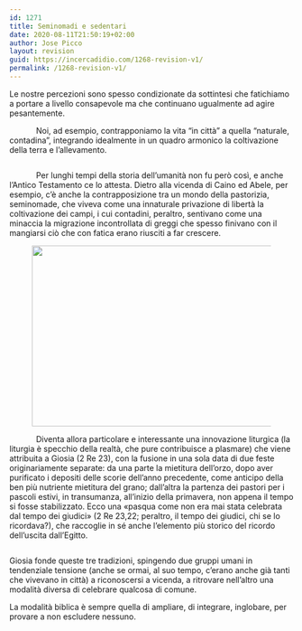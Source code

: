 ```yaml
---
id: 1271
title: Seminomadi e sedentari
date: 2020-08-11T21:50:19+02:00
author: Jose Picco
layout: revision
guid: https://incercadidio.com/1268-revision-v1/
permalink: /1268-revision-v1/
---
```

Le nostre percezioni sono spesso condizionate da sottintesi che fatichiamo a portare a livello consapevole ma che continuano ugualmente ad agire pesantemente.

&nbsp;&nbsp;&nbsp;&nbsp;&nbsp;&nbsp;&nbsp;&nbsp;&nbsp;&nbsp;&nbsp; Noi, ad esempio, contrapponiamo la vita “in città” a quella “naturale, contadina”, integrando idealmente in un quadro armonico la coltivazione della terra e l’allevamento.<figure class="wp-block-image">

![]() </figure> 

&nbsp;&nbsp;&nbsp;&nbsp;&nbsp;&nbsp;&nbsp;&nbsp;&nbsp;&nbsp;&nbsp; Per lunghi tempi della storia dell’umanità non fu però così, e anche l’Antico Testamento ce lo attesta. Dietro alla vicenda di Caino ed Abele, per esempio, c’è anche la contrapposizione tra un mondo della pastorizia, seminomade, che viveva come una innaturale privazione di libertà la coltivazione dei campi, i cui contadini, peraltro, sentivano come una minaccia la migrazione incontrollata di greggi che spesso finivano con il mangiarsi ciò che con fatica erano riusciti a far crescere.<figure class="wp-block-image size-large is-resized">

<img src="https://incercadidio.com/wp-content/uploads/2020/08/801.jpg" alt="" class="wp-image-1270" width="651" height="320" srcset="https://incercadidio.com/wp-content/uploads/2020/08/801.jpg 435w, https://incercadidio.com/wp-content/uploads/2020/08/801-300x148.jpg 300w" sizes="(max-width: 651px) 100vw, 651px" /> </figure> 

&nbsp;&nbsp;&nbsp;&nbsp;&nbsp;&nbsp;&nbsp;&nbsp;&nbsp;&nbsp;&nbsp; Diventa allora particolare e interessante una innovazione liturgica (la liturgia è specchio della realtà, che pure contribuisce a plasmare) che viene attribuita a Giosia (2 Re 23), con la fusione in una sola data di due feste originariamente separate: da una parte la mietitura dell’orzo, dopo aver purificato i depositi delle scorie dell’anno precedente, come anticipo della ben più nutriente mietitura del grano; dall’altra la partenza dei pastori per i pascoli estivi, in transumanza, all’inizio della primavera, non appena il tempo si fosse stabilizzato. Ecco una «pasqua come non era mai stata celebrata dal tempo dei giudici» (2 Re 23,22; peraltro, il tempo dei giudici, chi se lo ricordava?), che raccoglie in sé anche l’elemento più storico del ricordo dell’uscita dall’Egitto. <figure class="wp-block-image">

![]() </figure> 

Giosia fonde queste tre tradizioni, spingendo due gruppi umani in tendenziale tensione (anche se ormai, al suo tempo, c’erano anche già tanti che vivevano in città) a riconoscersi a vicenda, a ritrovare nell’altro una modalità diversa di celebrare qualcosa di comune. 

La modalità biblica è sempre quella di ampliare, di integrare, inglobare, per provare a non escludere nessuno.